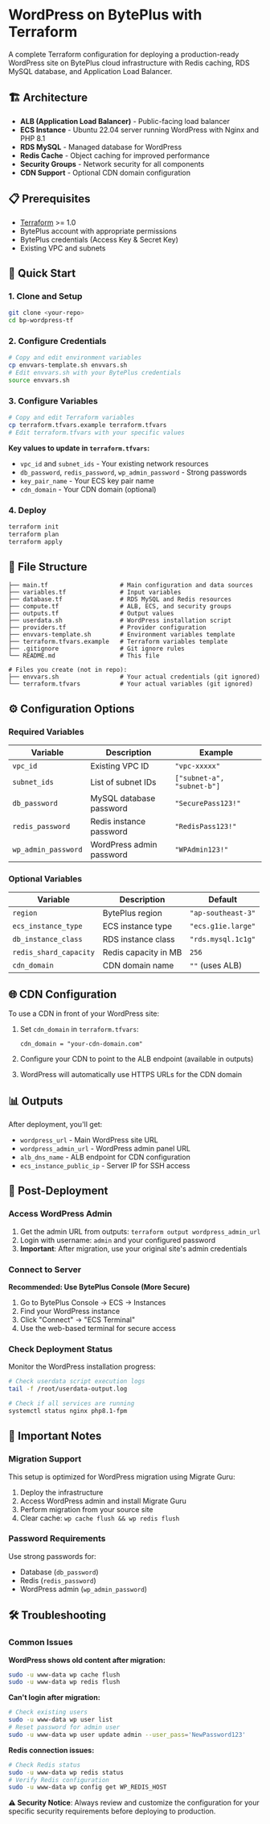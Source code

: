 # WordPress on BytePlus with Terraform

A complete Terraform configuration for deploying a production-ready WordPress site on BytePlus cloud infrastructure with Redis caching, RDS MySQL database, and Application Load Balancer.

## 🏗️ Architecture

- **ALB (Application Load Balancer)** - Public-facing load balancer
- **ECS Instance** - Ubuntu 22.04 server running WordPress with Nginx and PHP 8.1
- **RDS MySQL** - Managed database for WordPress
- **Redis Cache** - Object caching for improved performance
- **Security Groups** - Network security for all components
- **CDN Support** - Optional CDN domain configuration

## 📋 Prerequisites

- [Terraform](https://developer.hashicorp.com/terraform/install) >= 1.0
- BytePlus account with appropriate permissions
- BytePlus credentials (Access Key & Secret Key)
- Existing VPC and subnets

## 🚀 Quick Start

### 1. Clone and Setup

```bash
git clone <your-repo>
cd bp-wordpress-tf
```

### 2. Configure Credentials

```bash
# Copy and edit environment variables
cp envvars-template.sh envvars.sh
# Edit envvars.sh with your BytePlus credentials
source envvars.sh
```

### 3. Configure Variables

```bash
# Copy and edit Terraform variables
cp terraform.tfvars.example terraform.tfvars
# Edit terraform.tfvars with your specific values
```

**Key values to update in `terraform.tfvars`:**
- `vpc_id` and `subnet_ids` - Your existing network resources
- `db_password`, `redis_password`, `wp_admin_password` - Strong passwords
- `key_pair_name` - Your ECS key pair name
- `cdn_domain` - Your CDN domain (optional)

### 4. Deploy

```bash
terraform init
terraform plan
terraform apply
```

## 📁 File Structure

```
├── main.tf                    # Main configuration and data sources
├── variables.tf               # Input variables
├── database.tf                # RDS MySQL and Redis resources
├── compute.tf                 # ALB, ECS, and security groups
├── outputs.tf                 # Output values
├── userdata.sh                # WordPress installation script
├── providers.tf               # Provider configuration
├── envvars-template.sh        # Environment variables template
├── terraform.tfvars.example   # Terraform variables template
├── .gitignore                 # Git ignore rules
└── README.md                  # This file

# Files you create (not in repo):
├── envvars.sh                 # Your actual credentials (git ignored)
└── terraform.tfvars           # Your actual variables (git ignored)
```

## ⚙️ Configuration Options

### Required Variables

| Variable | Description | Example |
|----------|-------------|---------|
| `vpc_id` | Existing VPC ID | `"vpc-xxxxx"` |
| `subnet_ids` | List of subnet IDs | `["subnet-a", "subnet-b"]` |
| `db_password` | MySQL database password | `"SecurePass123!"` |
| `redis_password` | Redis instance password | `"RedisPass123!"` |
| `wp_admin_password` | WordPress admin password | `"WPAdmin123!"` |

### Optional Variables

| Variable | Description | Default |
|----------|-------------|---------|
| `region` | BytePlus region | `"ap-southeast-3"` |
| `ecs_instance_type` | ECS instance type | `"ecs.g1ie.large"` |
| `db_instance_class` | RDS instance class | `"rds.mysql.1c1g"` |
| `redis_shard_capacity` | Redis capacity in MB | `256` |
| `cdn_domain` | CDN domain name | `""` (uses ALB) |

## 🌐 CDN Configuration

To use a CDN in front of your WordPress site:

1. Set `cdn_domain` in `terraform.tfvars`:
   ```hcl
   cdn_domain = "your-cdn-domain.com"
   ```

2. Configure your CDN to point to the ALB endpoint (available in outputs)

3. WordPress will automatically use HTTPS URLs for the CDN domain

## 📊 Outputs

After deployment, you'll get:

- `wordpress_url` - Main WordPress site URL
- `wordpress_admin_url` - WordPress admin panel URL
- `alb_dns_name` - ALB endpoint for CDN configuration
- `ecs_instance_public_ip` - Server IP for SSH access

## 🔧 Post-Deployment

### Access WordPress Admin

1. Get the admin URL from outputs: `terraform output wordpress_admin_url`
2. Login with username: `admin` and your configured password
3. **Important**: After migration, use your original site's admin credentials

### Connect to Server

**Recommended: Use BytePlus Console (More Secure)**

1. Go to BytePlus Console → ECS → Instances
2. Find your WordPress instance
3. Click "Connect" → "ECS Terminal"
4. Use the web-based terminal for secure access

### Check Deployment Status

Monitor the WordPress installation progress:

```bash
# Check userdata script execution logs
tail -f /root/userdata-output.log

# Check if all services are running
systemctl status nginx php8.1-fpm
```


## 🚨 Important Notes

### Migration Support

This setup is optimized for WordPress migration using Migrate Guru:

1. Deploy the infrastructure
2. Access WordPress admin and install Migrate Guru
3. Perform migration from your source site
4. Clear cache: `wp cache flush && wp redis flush`

### Password Requirements

Use strong passwords for:
- Database (`db_password`)
- Redis (`redis_password`) 
- WordPress admin (`wp_admin_password`)


## 🛠️ Troubleshooting

### Common Issues

**WordPress shows old content after migration:**
```bash
sudo -u www-data wp cache flush
sudo -u www-data wp redis flush
```

**Can't login after migration:**
```bash
# Check existing users
sudo -u www-data wp user list
# Reset password for admin user
sudo -u www-data wp user update admin --user_pass='NewPassword123'
```

**Redis connection issues:**
```bash
# Check Redis status
sudo -u www-data wp redis status
# Verify Redis configuration
sudo -u www-data wp config get WP_REDIS_HOST
```

**⚠️ Security Notice**: Always review and customize the configuration for your specific security requirements before deploying to production.